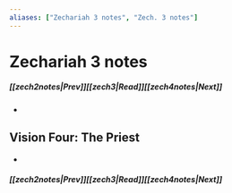 ```yaml
---
aliases: ["Zechariah 3 notes", "Zech. 3 notes"]
---
```

# Zechariah 3 notes
##### <span class=arrow-left></span>[[zech2notes|Prev]]<span class=navigation-separator></span>[[zech3|Read]]<span class=navigation-separator></span>[[zech4notes|Next]]<span class=arrow-right></span>
- 
## Vision Four: The Priest
- 
##### <span class=arrow-left></span>[[zech2notes|Prev]]<span class=navigation-separator></span>[[zech3|Read]]<span class=navigation-separator></span>[[zech4notes|Next]]<span class=arrow-right></span>